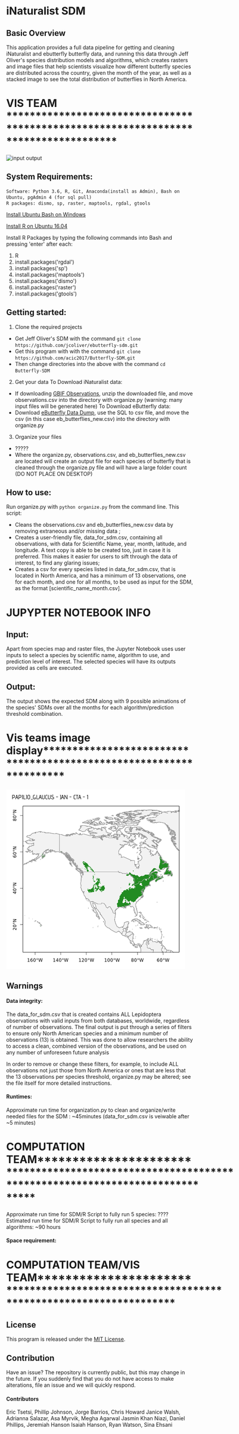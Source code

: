 # iNaturalist SDM

## Basic Overview

This application provides a full data pipeline for getting and cleaning iNaturalist and ebutterfly butterfly data, and running this data through Jeff Oliver's species distribution models and algorithms, which creates rasters and image files that help scientists visualize how different butterfly species are distributed across the country, given the month of the year, as well as a stacked image to see the total distribution of butterflies in North America.

# VIS TEAM ***********************************************************************************
![input output](https://github.com/ckhoward/iNat-SDM/blob/master/imgs/inputoutput.jpg?raw=true "Input to output")

## System Requirements:
    Software: Python 3.6, R, Git, Anaconda(install as Admin), Bash on Ubuntu, pgAdmin 4 (for sql pull)
    R packages: dismo, sp, raster, maptools, rgdal, gtools

[Install Ubuntu Bash on Windows](https://msdn.microsoft.com/en-us/commandline/wsl/install-win10)

[Install R on Ubuntu 16.04](https://www.digitalocean.com/community/tutorials/how-to-install-r-on-ubuntu-16-04-2)

Install R Packages by typing the following commands into Bash and pressing 'enter' after each:
1. R
2. install.packages('rgdal')
3. install packages('sp')
4. install.packages('maptools')
5. install.packages('dismo')
6. install.packages('raster')
7. install.packages('gtools')
    



## Getting started:

1. Clone the required projects
 * Get Jeff Oliver's SDM with the command ```git clone https://github.com/jcoliver/ebutterfly-sdm.git```
 * Get this program with with the command ```git clone https://github.com/acic2017/Butterfly-SDM.git```
 * Then change directories into the above with the command ```cd Butterfly-SDM```

2. Get your data
To Download iNaturalist data:
 * If downloading [GBIF Observations](http://www.inaturalist.org/observations/gbif-observations-dwca.zip), unzip the downloaded file, and move observations.csv into the directory with organize.py (warning: many input files will be generated here)
To Download eButterfly data:
* Download [eButterfly Data Dump](https://de.cyverse.org/dl/d/BA2D5507-1F85-4A75-8F11-5B537E44A2D9/ebutterfly-acic.sql), use the SQL to csv file, and move the csv (in this case eb_butterflies_new.csv) into the directory with organize.py 

3. Organize your files
 * ?????
 * Where the organize.py, observations.csv, and eb_butterflies_new.csv are located will create an output file for each species of butterfly that is cleaned through the organize.py file and will have a large folder count (DO NOT PLACE ON DESKTOP)


## How to use:
Run organize.py with ```python organize.py``` from the command line. This script:
 * Cleans the observations.csv and eb_butterflies_new.csv data by removing extraneous and/or missing data ;
 * Creates a user-friendly file, data_for_sdm.csv, containing all observations, with data for Scientific Name, year, month, latitude, and longitude. A text copy is able to be created too, just in case it is preferred. This makes it easier for users to sift through the data of interest, to find any glaring issues;
 * Creates a csv for every species listed in data_for_sdm.csv, that is located in North America, and has a minimum of 13 observations, one for each month, and one for all months, to be used as input for the SDM, as the format [scientific_name_month.csv].


# JUPYPTER NOTEBOOK INFO


## Input:

Apart from species map and raster files, the Jupyter Notebook uses user inputs to select a species by scientific name, algorithm to use, and prediction level of interest. The selected species will have its outputs provided as cells are executed.

## Output:

The output shows the expected SDM along with 9 possible animations of the species' SDMs over all the months for each algorithm/prediction threshold combination.

# Vis teams image display*******************************************************************
![Species Distributions](https://github.com/acic2017/Butterfly-SDM/blob/master/gifs/Papilio_glaucus-CTA-1.gif?raw=true "January through December and All")



## Warnings

#### Data integrity:

The data_for_sdm.csv that is created contains ALL Lepidoptera observations with valid inputs from both databases, worldwide, regardless of number of observations. The final output is put through a series of filters to ensure only North American species and a minimum number of observations (13) is obtained. This was done to allow researchers the ability to access a clean, combined version of the observations, and be used on any number of unforeseen future analysis

In order to remove or change these filters, for example, to include ALL observations not just those from North America or ones that are less that the 13 observations per species threshold, organize.py may be altered; see the file itself for more detailed instructions.

#### Runtimes:

Approximate run time for organization.py to clean and organize/write needed files for the SDM : ~45minutes (data_for_sdm.csv is veiwable after ~5 minutes)

# COMPUTATION TEAM***************************************************************************************************
Approximate run time for SDM/R Script to fully run 5 species:  ????
Estimated run time for SDM/R Script to fully run all species and all algorithms: ~90 hours


#### Space requirement:

# COMPUTATION TEAM/VIS TEAM****************************************************************************************


## License

This program is released under the [MIT License](https://opensource.org/licenses/MIT).

## Contribution

Have an issue? The repository is currently public, but this may change in the future. If you suddenly find that you do not have access to make alterations, file an issue and we will quickly respond. 


 
#### Contributors


Eric Tsetsi, Phillip Johnson, Jorge Barrios, Chris Howard
Janice Walsh, Adrianna Salazar, Asa Myrvik, Megha Agarwal
Jasmin Khan Niazi, Daniel Phillips, Jeremiah Hanson
Isaiah Hanson, Ryan Watson, Sina Ehsani
 
 







